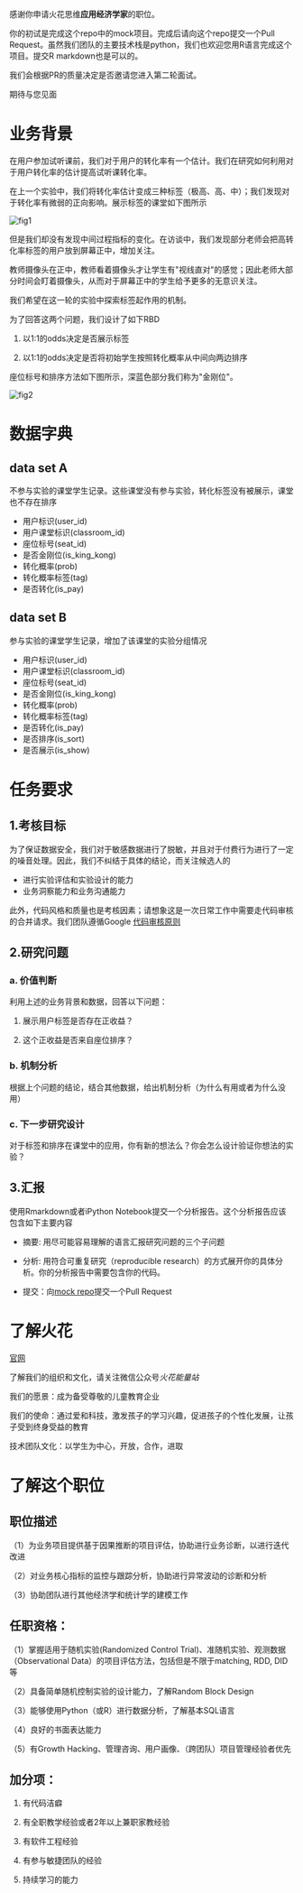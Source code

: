 感谢你申请火花思维**应用经济学家**的职位。

你的初试是完成这个repo中的mock项目。完成后请向这个repo提交一个Pull Request。虽然我们团队的主要技术栈是python，我们也欢迎您用R语言完成这个项目。提交R markdown也是可以的。

我们会根据PR的质量决定是否邀请您进入第二轮面试。

期待与您见面

# 业务背景

在用户参加试听课前，我们对于用户的转化率有一个估计。我们在研究如何利用对于用户转化率的估计提高试听课转化率。

在上一个实验中，我们将转化率估计变成三种标签（极高、高、中）；我们发现对于转化率有微弱的正向影响。展示标签的课堂如下图所示

![fig1](classroom_screen_shot.png)


但是我们却没有发现中间过程指标的变化。在访谈中，我们发现部分老师会把高转化率标签的用户放到屏幕正中，增加关注。

教师摄像头在正中，教师看着摄像头才让学生有"视线直对"的感觉；因此老师大部分时间会盯着摄像头，从而对于屏幕正中的学生给予更多的无意识关注。

我们希望在这一轮的实验中探索标签起作用的机制。

为了回答这两个问题，我们设计了如下RBD

1. 以1:1的odds决定是否展示标签

2. 以1:1的odds决定是否将初始学生按照转化概率从中间向两边排序

座位标号和排序方法如下图所示，深蓝色部分我们称为"金刚位"。

![fig2](seat_sort.jpg)


# 数据字典

## data set A
不参与实验的课堂学生记录。这些课堂没有参与实验，转化标签没有被展示，课堂也不存在排序

- 用户标识(user_id)
- 用户课堂标识(classroom_id)
- 座位标号(seat_id)
- 是否金刚位(is_king_kong)
- 转化概率(prob)
- 转化概率标签(tag)
- 是否转化(is_pay)

## data set B
参与实验的课堂学生记录，增加了该课堂的实验分组情况

- 用户标识(user_id)
- 用户课堂标识(classroom_id)
- 座位标号(seat_id)
- 是否金刚位(is_king_kong)
- 转化概率(prob)
- 转化概率标签(tag)
- 是否转化(is_pay)
- 是否排序(is_sort)
- 是否展示(is_show)


# 任务要求

## 1.考核目标

为了保证数据安全，我们对于敏感数据进行了脱敏，并且对于付费行为进行了一定的噪音处理。因此，我们不纠结于具体的结论，而关注候选人的

- 进行实验评估和实验设计的能力
- 业务洞察能力和业务沟通能力

此外，代码风格和质量也是考核因素；请想象这是一次日常工作中需要走代码审核的合并请求。我们团队遵循Google [代码审核原则](https://google.github.io/eng-practices/review/)



## 2.研究问题

### a. 价值判断
利用上述的业务背景和数据，回答以下问题：

1. 展示用户标签是否存在正收益？

2. 这个正收益是否来自座位排序？


### b. 机制分析

根据上个问题的结论，结合其他数据，给出机制分析（为什么有用或者为什么没用）

### c. 下一步研究设计

对于标签和排序在课堂中的应用，你有新的想法么？你会怎么设计验证你想法的实验？

## 3.汇报

使用Rmarkdown或者iPython Notebook提交一个分析报告。这个分析报告应该包含如下主要内容

- 摘要: 用尽可能容易理解的语言汇报研究问题的三个子问题

- 分析: 用符合可重复研究（reproducible research）的方式展开你的具体分析。你的分析报告中需要包含你的代码。

- 提交：向[mock repo](https://github.com/junchenfeng/huohua_applied_economics_hire)提交一个Pull Request








# 了解火花
[官网](https://www.huohua.cn/)


了解我们的组织和文化，请关注微信公众号*火花能量站*

我们的愿景：成为备受尊敬的儿童教育企业

我们的使命：通过爱和科技，激发孩子的学习兴趣，促进孩子的个性化发展，让孩子受到终身受益的教育

技术团队文化：以学生为中心，开放，合作，进取

# 了解这个职位 

## 职位描述

（1）为业务项目提供基于因果推断的项目评估，协助进行业务诊断，以进行迭代改进

（2）对业务核心指标的监控与跟踪分析，协助进行异常波动的诊断和分析

（3）协助团队进行其他经济学和统计学的建模工作


## 任职资格：
（1）掌握适用于随机实验(Randomized Control Trial)、准随机实验、观测数据（Observational Data）的项目评估方法，包括但是不限于matching, RDD, DID等

（2）具备简单随机控制实验的设计能力，了解Random Block Design

（3）能够使用Python（或R）进行数据分析，了解基本SQL语言

（4）良好的书面表达能力

（5）有Growth Hacking、管理咨询、用户画像、（跨团队）项目管理经验者优先

## 加分项：

1. 有代码洁癖

2. 有全职教学经验或者2年以上兼职家教经验

3. 有软件工程经验

4. 有参与敏捷团队的经验

5. 持续学习的能力

 

